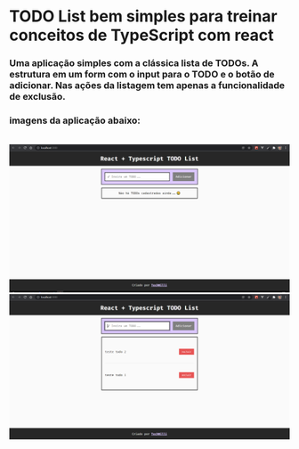 # TODO List bem simples para treinar conceitos de TypeScript com react

### Uma aplicação simples com a clássica lista de TODOs. A estrutura em um form com o input para o TODO e o botão de adicionar. Nas ações da listagem tem apenas a funcionalidade de exclusão.

### imagens da aplicação abaixo:
<br />
<img src="./screenshots/screenshot-todo-typescript-react-1.png" alt="screenshot todo typescript rect ">
<br />
<img src="./screenshots/screenshot-todo-typescript-react-2.png" alt="screenshot todo typescript rect ">
